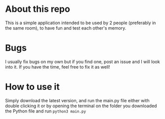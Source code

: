 # About this repo
This is a simple application intended to be used by 2 people (preferably in the same room), to have fun and test each other's memory.

# Bugs
I usually fix bugs on my own but if you find one, post an issue and I will look into it. If you have the time, feel free to fix it as well!

# How to use it
Simply download the latest version, and run the main.py file either with double clicking it or by opening the terminal on the folder you downloaded the Python file and run `python3 main.py`
